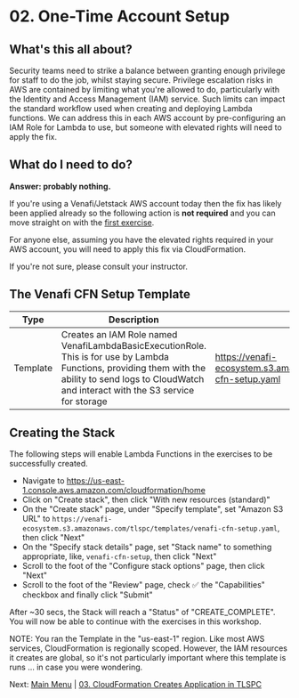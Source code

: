 # 02. One-Time Account Setup

## What's this all about?

Security teams need to strike a balance between granting enough privilege for staff to do the job, whilst staying secure.
Privilege escalation risks in AWS are contained by limiting what you're allowed to do, particularly with the Identity and Access Management (IAM) service.
Such limits can impact the standard workflow used when creating and deploying Lambda functions.
We can address this in each AWS account by pre-configuring an IAM Role for Lambda to use, but someone with elevated rights will need to apply the fix.

## What do I need to do?

**Answer: probably nothing.**

If you're using a Venafi/Jetstack AWS account today then the fix has likely been applied already so the following action is **not required** and you can move straight on with the [first exercise](../03-tlspc-create-application/README.md).

For anyone else, assuming you have the elevated rights required in your AWS account, you will need to apply this fix via CloudFormation.

If you're not sure, please consult your instructor.

## The Venafi CFN Setup Template

| Type | Description | S3 | Source |
| - | - | - | - |
| Template | Creates an IAM Role named VenafiLambdaBasicExecutionRole. This is for use by Lambda Functions, providing them with the ability to send logs to CloudWatch and interact with the S3 service for storage | https://venafi-ecosystem.s3.amazonaws.com/tlspc/templates/venafi-cfn-setup.yaml | [View](../../tlspc/templates/venafi-cfn-setup.yaml) |

## Creating the Stack

The following steps will enable Lambda Functions in the exercises to be successfully created.

- Navigate to https://us-east-1.console.aws.amazon.com/cloudformation/home
- Click on "Create stack", then click "With new resources (standard)"
- On the "Create stack" page, under "Specify template", set "Amazon S3 URL" to `https://venafi-ecosystem.s3.amazonaws.com/tlspc/templates/venafi-cfn-setup.yaml`, then click "Next"
- On the "Specify stack details" page, set "Stack name" to something appropriate, like, `venafi-cfn-setup`, then click "Next"
- Scroll to the foot of the "Configure stack options" page, then click "Next"
- Scroll to the foot of the "Review" page, check ✅ the "Capabilities" checkbox and finally click "Submit"

After ~30 secs, the Stack will reach a "Status" of "CREATE_COMPLETE".
You will now be able to continue with the exercises in this workshop.

NOTE: You ran the Template in the "us-east-1" region.
Like most AWS services, CloudFormation is regionally scoped. However, the IAM resources it creates are global, so it's not particularly important where this template is runs ... in case you were wondering.

Next: [Main Menu](../README.md) | [03. CloudFormation Creates Application in TLSPC](../03-tlspc-create-application/README.md)

